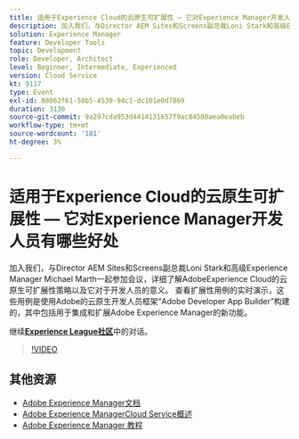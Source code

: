 ```yaml
---
title: 适用于Experience Cloud的云原生可扩展性 — 它对Experience Manager开发人员有哪些好处
description: 加入我们，与Director AEM Sites和Screens副总裁Loni Stark和高级Experience Manager Michael Marth一起参加会议，详细了解AdobeExperience Cloud的云原生可扩展性策略以及它对于开发人员的意义。 查看扩展性用例的实时演示，这些用例是使用Adobe的云原生开发人员框架“Adobe Developer App Builder”构建的，其中包括用于集成和扩展Adobe Experience Manager的新功能。
solution: Experience Manager
feature: Developer Tools
topic: Development
role: Developer, Architect
level: Beginner, Intermediate, Experienced
version: Cloud Service
kt: 9117
type: Event
exl-id: 08062f61-58b5-4539-94c1-dc101e0d7869
duration: 3130
source-git-commit: 9a297cda953d4414131657f9ac84580aea0eabeb
workflow-type: tm+mt
source-wordcount: '181'
ht-degree: 3%

---
```


# 适用于Experience Cloud的云原生可扩展性 — 它对Experience Manager开发人员有哪些好处

加入我们，与Director AEM Sites和Screens副总裁Loni Stark和高级Experience Manager Michael Marth一起参加会议，详细了解AdobeExperience Cloud的云原生可扩展性策略以及它对于开发人员的意义。 查看扩展性用例的实时演示，这些用例是使用Adobe的云原生开发人员框架“Adobe Developer App Builder”构建的，其中包括用于集成和扩展Adobe Experience Manager的新功能。

继续&#x200B;**[Experience League社区](https://adobe.ly/2XTk7aX)**&#x200B;中的对话。

>[!VIDEO](https://video.tv.adobe.com/v/337491/?quality=12&learn=on&hidetitle=true)

## 其他资源

- [Adobe Experience Manager文档](https://experienceleague.adobe.com/docs/experience-manager-cloud-service.html)
- [Adobe Experience ManagerCloud Service概述](https://experienceleague.adobe.com/docs/experience-manager-cloud-service/overview/home.html)
- [Adobe Experience Manager 教程](https://experienceleague.adobe.com/docs/experience-manager-tutorials.html)
